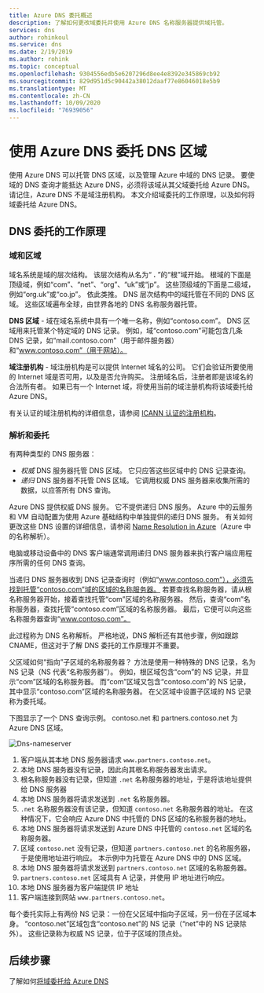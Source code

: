 ```yaml
---
title: Azure DNS 委托概述
description: 了解如何更改域委托并使用 Azure DNS 名称服务器提供域托管。
services: dns
author: rohinkoul
ms.service: dns
ms.date: 2/19/2019
ms.author: rohink
ms.topic: conceptual
ms.openlocfilehash: 9304556edb5e6207296d8ee4e8392e345869cb92
ms.sourcegitcommit: 829d951d5c90442a38012daaf77e86046018e5b9
ms.translationtype: MT
ms.contentlocale: zh-CN
ms.lasthandoff: 10/09/2020
ms.locfileid: "76939056"
---
```

# <a name="delegation-of-dns-zones-with-azure-dns"></a>使用 Azure DNS 委托 DNS 区域

使用 Azure DNS 可以托管 DNS 区域，以及管理 Azure 中域的 DNS 记录。 要使域的 DNS 查询才能抵达 Azure DNS，必须将该域从其父域委托给 Azure DNS。 请记住，Azure DNS 不是域注册机构。 本文介绍域委托的工作原理，以及如何将域委托给 Azure DNS。

## <a name="how-dns-delegation-works"></a>DNS 委托的工作原理

### <a name="domains-and-zones"></a>域和区域

域名系统是域的层次结构。 该层次结构从名为“ **.** ”的“根”域开始。  根域的下面是顶级域，例如“com”、“net”、“org”、“uk”或“jp”。  这些顶级域的下面是二级域，例如“org.uk”或“co.jp”。  依此类推。 DNS 层次结构中的域托管在不同的 DNS 区域。 这些区域遍布全球，由世界各地的 DNS 名称服务器托管。

**DNS 区域** - 域在域名系统中具有一个唯一名称，例如“contoso.com”。 DNS 区域用来托管某个特定域的 DNS 记录。 例如，域“contoso.com”可能包含几条 DNS 记录，如“mail.contoso.com”（用于邮件服务器）和“www.contoso.com”（用于网站）。

**域注册机构** - 域注册机构是可以提供 Internet 域名的公司。 它们会验证所要使用的 Internet 域是否可用，以及是否允许购买。 注册域名后，注册者即是该域名的合法所有者。 如果已有一个 Internet 域，将使用当前的域注册机构将该域委托给 Azure DNS。

有关认证的域注册机构的详细信息，请参阅 [ICANN 认证的注册机构](https://www.icann.org/registrar-reports/accredited-list.html)。

### <a name="resolution-and-delegation"></a>解析和委托

有两种类型的 DNS 服务器：

* *权威* DNS 服务器托管 DNS 区域。 它只应答这些区域中的 DNS 记录查询。
* *递归* DNS 服务器不托管 DNS 区域。 它调用权威 DNS 服务器来收集所需的数据，以应答所有 DNS 查询。

Azure DNS 提供权威 DNS 服务。  它不提供递归 DNS 服务。 Azure 中的云服务和 VM 自动配置为使用 Azure 基础结构中单独提供的递归 DNS 服务。 有关如何更改这些 DNS 设置的详细信息，请参阅 [Name Resolution in Azure](../virtual-network/virtual-networks-name-resolution-for-vms-and-role-instances.md#name-resolution-that-uses-your-own-dns-server)（Azure 中的名称解析）。

电脑或移动设备中的 DNS 客户端通常调用递归 DNS 服务器来执行客户端应用程序所需的任何 DNS 查询。

当递归 DNS 服务器收到 DNS 记录查询时（例如“www.contoso.com”），必须先找到托管“contoso.com”域的区域的名称服务器。 若要查找名称服务器，请从根名称服务器开始，接着查找托管“com”区域的名称服务器。 然后，查询“com”名称服务器，查找托管“contoso.com”区域的名称服务器。  最后，它便可以向这些名称服务器查询“www.contoso.com”。

此过程称为 DNS 名称解析。 严格地说，DNS 解析还有其他步骤，例如跟踪 CNAME，但这对于了解 DNS 委托的工作原理并不重要。

父区域如何“指向”子区域的名称服务器？ 方法是使用一种特殊的 DNS 记录，名为 NS 记录（NS 代表“名称服务器”）。 例如，根区域包含“com”的 NS 记录，并显示“com”区域的名称服务器。 而“com”区域又包含“contoso.com”的 NS 记录，其中显示“contoso.com”区域的名称服务器。 在父区域中设置子区域的 NS 记录称为委托域。

下图显示了一个 DNS 查询示例。 contoso.net 和 partners.contoso.net 为 Azure DNS 区域。

![Dns-nameserver](./media/dns-domain-delegation/image1.png)

1. 客户端从其本地 DNS 服务器请求 `www.partners.contoso.net`。
2. 本地 DNS 服务器没有记录，因此向其根名称服务器发出请求。
3. 根名称服务器没有记录，但知道 `.net` 名称服务器的地址，于是将该地址提供给 DNS 服务器
4. 本地 DNS 服务器将请求发送到 `.net` 名称服务器。
5. `.net` 名称服务器没有该记录，但知道 `contoso.net` 名称服务器的地址。 在这种情况下，它会响应 Azure DNS 中托管的 DNS 区域的名称服务器的地址。
6. 本地 DNS 服务器将请求发送到 Azure DNS 中托管的 `contoso.net` 区域的名称服务器。
7. 区域 `contoso.net` 没有记录，但知道 `partners.contoso.net` 的名称服务器，于是使用地址进行响应。 本示例中为托管在 Azure DNS 中的 DNS 区域。
8. 本地 DNS 服务器将请求发送到 `partners.contoso.net` 区域的名称服务器。
9. `partners.contoso.net` 区域具有 A 记录，并使用 IP 地址进行响应。
10. 本地 DNS 服务器为客户端提供 IP 地址
11. 客户端连接到网站 `www.partners.contoso.net`。

每个委托实际上有两份 NS 记录：一份在父区域中指向子区域，另一份在子区域本身。 “contoso.net”区域包含“contoso.net”的 NS 记录（“net”中的 NS 记录除外）。 这些记录称为权威 NS 记录，位于子区域的顶点处。

## <a name="next-steps"></a>后续步骤

了解如何[将域委托给 Azure DNS](dns-delegate-domain-azure-dns.md)

